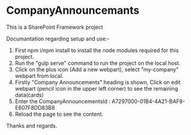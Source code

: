 # CompanyAnnouncemants
This is a SharePoint Framework project 

Documantation regarding setup and use:-
1. First npm i/npm install to install the node modules required for this project.
2. Run the "gulp serve" command to run the project on the local host.
3. Click on the plus icon (Add a new webpart), select "my-company" webpart from local.
4. Firstly "Company Announcements" heading is shown, Click on edit webpart (pencil icon in the upper left corner)  to see the remaining data(cards)
5. Enter the CompanyAnnouncementsId : A7297000-01B4-4A21-BAF8-E607F8DD83B8
6. Reload the page to see the content. 

Thanks and regards.
